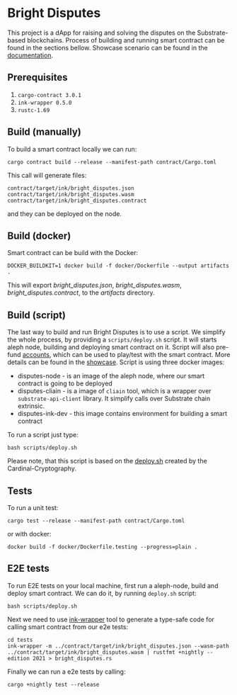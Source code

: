 # Bright Disputes
This project is a dApp for raising and solving the disputes on the Substrate-based blockchains. Process of building and running smart contract can be found in the sections bellow. Showcase scenario can be found in the [documentation](https://github.com/bright/bright-disputes/blob/main/doc/README.md).

## Prerequisites
1. `cargo-contract 3.0.1`
2. `ink-wrapper 0.5.0`
2. `rustc-1.69`

## Build (manually)
To build a smart contract locally we can run:
```
cargo contract build --release --manifest-path contract/Cargo.toml
```
This call will generate files:
```
contract/target/ink/bright_disputes.json
contract/target/ink/bright_disputes.wasm
contract/target/ink/bright_disputes.contract
```
and they can be deployed on the node.

## Build (docker)
Smart contract can be build with the Docker:
```
DOCKER_BUILDKIT=1 docker build -f docker/Dockerfile --output artifacts .
```
This will export *bright_disputes.json*, *bright_disputes.wasm*, *bright_disputes.contract*, to the *artifacts* directory.

## Build (script)
The last way to build and run Bright Disputes is to use a script. We simplify the whole process, by providing a `scripts/deploy.sh` script. It will starts aleph node, building and deploying smart contract on it. Script will also pre-fund [accounts](https://github.com/bright/bright-disputes/blob/main/doc/accounts), which can be used to play/test with the smart contract. More details can be found in the [showcase](https://github.com/bright/bright-disputes/blob/main/doc/README.md). Script is using three docker images:
* disputes-node - is an image of the aleph node, where our smart contract is going to be deployed
* disputes-cliain - is a image of `cliain` tool, which is a wrapper over `substrate-api-client` library. It simplify calls over Substrate chain extrinsic.
* disputes-ink-dev - this image contains environment for building a smart contract

To run a script just type:
```
bash scripts/deploy.sh
```

Please note, that this script is based on the [deploy.sh](https://github.com/Cardinal-Cryptography/zk-apps/blob/main/shielder/deploy/deploy.sh) created by the Cardinal-Cryptography.

## Tests
To run a unit test:
```
cargo test --release --manifest-path contract/Cargo.toml
```
or with docker:
```
docker build -f docker/Dockerfile.testing --progress=plain .
```

## E2E tests
To run E2E tests on your local machine, first run a aleph-node, build and deploy smart contract. We can do it, by running `deploy.sh` script:
```
bash scripts/deploy.sh
```

Next we need to use [ink-wrapper](https://crates.io/crates/ink-wrapper) tool to generate a type-safe code for calling smart contract from our e2e tests:
```
cd tests
ink-wrapper -m ../contract/target/ink/bright_disputes.json --wasm-path ../contract/target/ink/bright_disputes.wasm | rustfmt +nightly --edition 2021 > bright_disputes.rs
```

Finally we can run a e2e tests by calling:
```
cargo +nightly test --release
```
